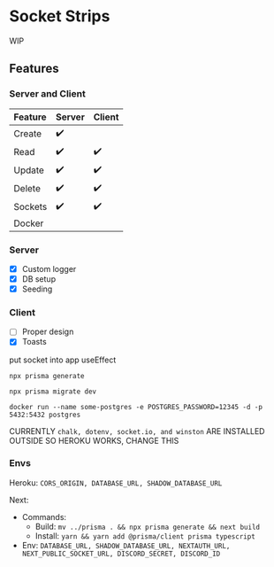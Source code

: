 # Socket Strips

WIP

## Features

### Server and Client

Feature | Server | Client |
:------------ | :-------------| :-------------|
Create | :heavy_check_mark: |   |
Read | :heavy_check_mark: |  :heavy_check_mark: |
Update | :heavy_check_mark: |  :heavy_check_mark: |
Delete | :heavy_check_mark: |  :heavy_check_mark: |
Sockets | :heavy_check_mark: |  :heavy_check_mark: |
Docker |  |   |

### Server

* [x] Custom logger
* [x] DB setup
* [x] Seeding

### Client

* [ ] Proper design
* [x] Toasts

put socket into app useEffect

`npx prisma generate`

`npx prisma migrate dev`

`docker run --name some-postgres -e POSTGRES_PASSWORD=12345 -d -p 5432:5432 postgres`

CURRENTLY `chalk, dotenv, socket.io, and winston` ARE INSTALLED OUTSIDE SO HEROKU WORKS, CHANGE THIS

### Envs

Heroku: `CORS_ORIGIN, DATABASE_URL, SHADOW_DATABASE_URL`

Next:

* Commands:
  * Build: `mv ../prisma . && npx prisma generate && next build`
  * Install: `yarn && yarn add @prisma/client prisma typescript`
* Env: `DATABASE_URL, SHADOW_DATABASE_URL, NEXTAUTH_URL, NEXT_PUBLIC_SOCKET_URL, DISCORD_SECRET, DISCORD_ID`
